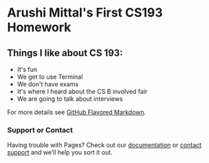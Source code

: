 # Arushi Mittal's First CS193 Homework

## Things I like about CS 193:
- It's fun
- We get to use Terminal
- We don't have exams
- It's where I heard about the CS B involved fair
- We are going to talk about interviews 



For more details see [GitHub Flavored Markdown](https://guides.github.com/features/mastering-markdown/).

### Support or Contact

Having trouble with Pages? Check out our [documentation](https://help.github.com/categories/github-pages-basics/) or [contact support](https://github.com/contact) and we’ll help you sort it out.
